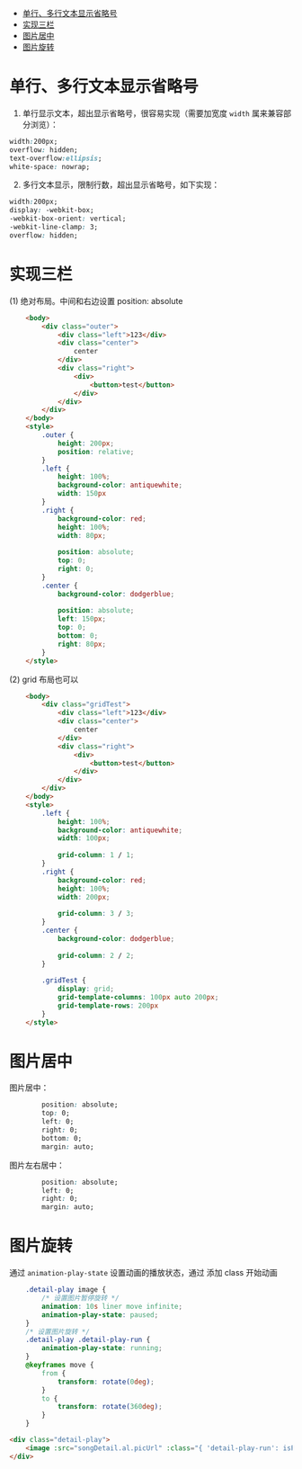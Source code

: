 - [单行、多行文本显示省略号](#单行多行文本显示省略号)
- [实现三栏](#实现三栏)
- [图片居中](#图片居中)
- [图片旋转](#图片旋转)


# 单行、多行文本显示省略号
1. 单行显示文本，超出显示省略号，很容易实现（需要加宽度 `width` 属来兼容部分浏览）：
```css
width:200px;
overflow: hidden;
text-overflow:ellipsis;
white-space: nowrap;
```

2. 多行文本显示，限制行数，超出显示省略号，如下实现：
```css
width:200px;
display: -webkit-box;
-webkit-box-orient: vertical;
-webkit-line-clamp: 3;
overflow: hidden;
```

# 实现三栏
(1) 绝对布局。中间和右边设置 position: absolute
```html
	<body>
		<div class="outer">
			<div class="left">123</div>
			<div class="center">
				center
			</div>
			<div class="right">
				<div>
					<button>test</button>
				</div>
			</div>
		</div>
	</body>
	<style>
		.outer {
			height: 200px;
			position: relative;
		}
		.left {
			height: 100%;
			background-color: antiquewhite;
			width: 150px
		}
		.right {
			background-color: red;
			height: 100%;
			width: 80px;
			
			position: absolute;
			top: 0;
			right: 0;
		}
		.center {
			background-color: dodgerblue;
			
			position: absolute;
			left: 150px;
			top: 0;
			bottom: 0;
			right: 80px;
		}
	</style>
```
(2) grid 布局也可以
```html
	<body>
		<div class="gridTest">			
			<div class="left">123</div>
			<div class="center">
				center
			</div>
			<div class="right">
				<div>
					<button>test</button>
				</div>
			</div>
		</div>
	</body>
	<style>
		.left {
			height: 100%;
			background-color: antiquewhite;
			width: 100px;
			
			grid-column: 1 / 1;
		}
		.right {
			background-color: red;
			height: 100%;
			width: 200px;
			
			grid-column: 3 / 3;
		}
		.center {
			background-color: dodgerblue;
			
			grid-column: 2 / 2;
		}
		
		.gridTest {
			display: grid;
			grid-template-columns: 100px auto 200px;
			grid-template-rows: 200px
		}
	</style>
```

# 图片居中
图片居中：
```css
		position: absolute;
		top: 0;
		left: 0;
		right: 0;
		bottom: 0;
		margin: auto;
```

图片左右居中：
```css
		position: absolute;
		left: 0;
		right: 0;
		margin: auto;
```

# 图片旋转
通过 `animation-play-state` 设置动画的播放状态，通过 添加 class 开始动画
```css
	.detail-play image {
		/* 设置图片暂停旋转 */
		animation: 10s liner move infinite;
		animation-play-state: paused;
	}
	/* 设置图片旋转 */
	.detail-play .detail-play-run {
		animation-play-state: running;
	}
	@keyframes move {
		from {
			transform: rotate(0deg);
		}
		to {
			transform: rotate(360deg);
		}
	}
```
```html
<div class="detail-play">
	<image :src="songDetail.al.picUrl" :class="{ 'detail-play-run': isPlayRotate }"></image>
</div>

```